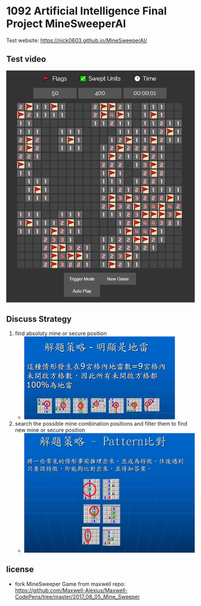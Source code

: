 # 1092 Artificial Intelligence Final Project MineSweeperAI
Test website: https://nick0603.github.io/MineSweeperAI/

## Test video
[![mineSweeperAI](images/screenShot1.PNG)](https://www.youtube.com/watch?v=HC2h-0ejAF4)

## Discuss Strategy
1. find absoluty mine or secure position
    - ![strategy1](images/strategy1.jpg)
2. search the possible mine combination positions and filter them to find new mine or secure position
    - ![strategy2](images/strategy2.jpg)
## license
- fork MineSweeper Game from maxwell repo: https://github.com/Maxwell-Alexius/Maxwell-CodePens/tree/master/2017_08_05_Mine_Sweeper
